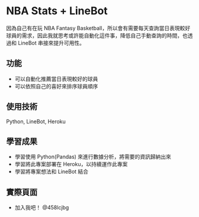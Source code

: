 # NBA Stats + LineBot

因為自己有在玩 NBA Fantasy Basketball，所以會有需要每天查詢當日表現較好球員的需求，因此我就思考或許能自動化這件事，降低自己手動查詢的時間，也透過和 LineBot 串接來提升可用性。

## 功能

- 可以自動化推薦當日表現較好的球員
- 可以依照自己的喜好來排序球員順序

## 使用技術

Python, LineBot, Heroku

## 學習成果

- 學習使用 Python(Pandas) 來進行數據分析，將需要的資訊歸納出來
- 學習將此專案部署在 Heroku，以持續運作此專案
- 學習將專案想法和 LineBot 結合

## 實際頁面

- 加入我吧！ @458lcjbg
